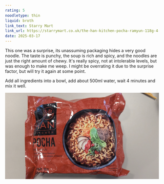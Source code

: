 ```yaml
---
rating: 5
noodletype: thin
liquid: broth
link_text: Starry Mart
link_url: https://starrymart.co.uk/the-han-kitchen-pocha-ramyun-118g-4-packs-472g.html
date: 2025-03-17
---
```


This one was a surprise, its unassuming packaging hides a very good noodle. The taste is punchy, the soup is rich and spicy, and the noodles are just the right amount of chewy. It's really spicy, not at intolerable levels, but was enough to make me weep. I might be overrating it due to the surprise factor, but will try it again at some point.

Add all ingredients into a bowl, add about 500ml water, wait 4 minutes and mix it well. 

![](images/075.png)
